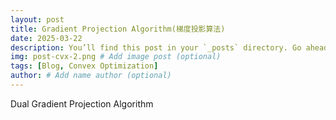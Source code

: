 ```yaml
---
layout: post
title: Gradient Projection Algorithm(梯度投影算法)
date: 2025-03-22
description: You’ll find this post in your `_posts` directory. Go ahead and edit it and re-build the site to see your changes. # Add post description (optional)
img: post-cvx-2.png # Add image post (optional)
tags: [Blog, Convex Optimization]
author: # Add name author (optional)
---
```


Dual Gradient Projection Algorithm